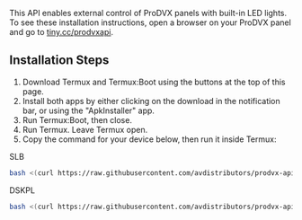 This API enables external control of ProDVX panels with built-in LED lights.\
To see these installation instructions, open a browser on your ProDVX panel and go to [tiny.cc/prodvxapi](tiny.cc/prodvxapi).

## Installation Steps
1. Download Termux and Termux:Boot using the buttons at the top of this page.
2. Install both apps by either clicking on the download in the notification bar, or using the "ApkInstaller" app.
3. Run Termux:Boot, then close.
4. Run Termux. Leave Termux open.
5. Copy the command for your device below, then run it inside Termux:

SLB
```bash
bash <(curl https://raw.githubusercontent.com/avdistributors/prodvx-api/master/install_slb.sh)
```

DSKPL
```bash
bash <(curl https://raw.githubusercontent.com/avdistributors/prodvx-api/master/install_dskpl.sh)
```